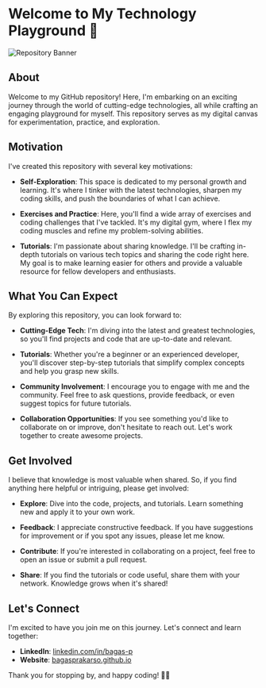 # Welcome to My Technology Playground 🚀

![Repository Banner](https://repository-images.githubusercontent.com/695447345/bd0d4e45-1f9d-442a-9cd2-29d2f3b1f869)

## About

Welcome to my GitHub repository! Here, I'm embarking on an exciting journey through the world of cutting-edge technologies, all while crafting an engaging playground for myself. This repository serves as my digital canvas for experimentation, practice, and exploration.

## Motivation

I've created this repository with several key motivations:

- **Self-Exploration**: This space is dedicated to my personal growth and learning. It's where I tinker with the latest technologies, sharpen my coding skills, and push the boundaries of what I can achieve.

- **Exercises and Practice**: Here, you'll find a wide array of exercises and coding challenges that I've tackled. It's my digital gym, where I flex my coding muscles and refine my problem-solving abilities.

- **Tutorials**: I'm passionate about sharing knowledge. I'll be crafting in-depth tutorials on various tech topics and sharing the code right here. My goal is to make learning easier for others and provide a valuable resource for fellow developers and enthusiasts.

## What You Can Expect

By exploring this repository, you can look forward to:

- **Cutting-Edge Tech**: I'm diving into the latest and greatest technologies, so you'll find projects and code that are up-to-date and relevant.

- **Tutorials**: Whether you're a beginner or an experienced developer, you'll discover step-by-step tutorials that simplify complex concepts and help you grasp new skills.

- **Community Involvement**: I encourage you to engage with me and the community. Feel free to ask questions, provide feedback, or even suggest topics for future tutorials.

- **Collaboration Opportunities**: If you see something you'd like to collaborate on or improve, don't hesitate to reach out. Let's work together to create awesome projects.

## Get Involved

I believe that knowledge is most valuable when shared. So, if you find anything here helpful or intriguing, please get involved:

- **Explore**: Dive into the code, projects, and tutorials. Learn something new and apply it to your own work.

- **Feedback**: I appreciate constructive feedback. If you have suggestions for improvement or if you spot any issues, please let me know.

- **Contribute**: If you're interested in collaborating on a project, feel free to open an issue or submit a pull request.

- **Share**: If you find the tutorials or code useful, share them with your network. Knowledge grows when it's shared!

## Let's Connect

I'm excited to have you join me on this journey. Let's connect and learn together:

- **LinkedIn**: [linkedin.com/in/bagas-p](https://www.linkedin.com/in/bagas-p/)
- **Website**: [bagasprakarso.github.io](https://bagasprakarso.github.io/)

Thank you for stopping by, and happy coding! 🚀✨
